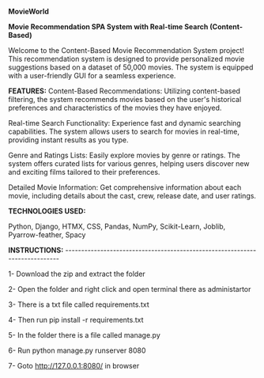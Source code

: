 **MovieWorld**

**Movie Recommendation SPA System with Real-time Search (Content-Based)**

Welcome to the Content-Based Movie Recommendation System project! This recommendation system is designed to provide personalized movie suggestions based on a dataset of 50,000 movies. The system is equipped with a user-friendly GUI for a seamless experience.

**FEATURES:**
Content-Based Recommendations: Utilizing content-based filtering, the system recommends movies based on the user's historical preferences and characteristics of the movies they have enjoyed.

Real-time Search Functionality: Experience fast and dynamic searching capabilities. The system allows users to search for movies in real-time, providing instant results as you type.

Genre and Ratings Lists: Easily explore movies by genre or ratings. The system offers curated lists for various genres, helping users discover new and exciting films tailored to their preferences.

Detailed Movie Information: Get comprehensive information about each movie, including details about the cast, crew, release date, and user ratings.

**TECHNOLOGIES USED:**

Python, Django, HTMX, CSS, Pandas, NumPy, Scikit-Learn, Joblib, Pyarrow-feather, Spacy



**INSTRUCTIONS:** ----------------------------------------------------------------------------

1-  Download the zip and extract the folder

2-  Open the folder and right click and open terminal there as administartor

3-  There is a txt file called    requirements.txt

4-  Then run    pip install -r requirements.txt

5-  In the folder there is a file called    manage.py

6-  Run    python manage.py runserver 8080

7-  Goto    http://127.0.0.1:8080/   in browser
             
